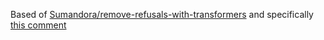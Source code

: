 
Based of [Sumandora/remove-refusals-with-transformers](https://github.com/Sumandora/remove-refusals-with-transformers) and specifically [this comment](https://github.com/Sumandora/remove-refusals-with-transformers/issues/1#issue-2341719460)






